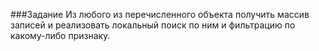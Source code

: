 ###Задание
Из любого из перечисленного объекта получить массив записей и реализовать локальный поиск по ним и фильтрацию по какому-либо признаку.
